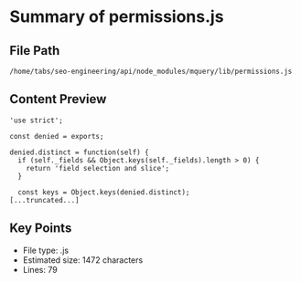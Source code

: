 # Summary of permissions.js
  
## File Path
`/home/tabs/seo-engineering/api/node_modules/mquery/lib/permissions.js`

## Content Preview
```
'use strict';

const denied = exports;

denied.distinct = function(self) {
  if (self._fields && Object.keys(self._fields).length > 0) {
    return 'field selection and slice';
  }

  const keys = Object.keys(denied.distinct);
[...truncated...]
```

## Key Points
- File type: .js
- Estimated size: 1472 characters
- Lines: 79
